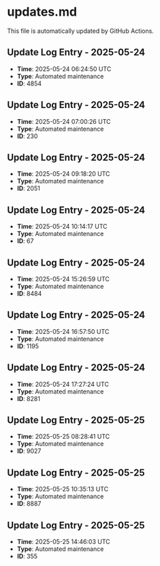 # updates.md

This file is automatically updated by GitHub Actions.


<!-- Daily update: 2025-05-24 06:24:50 UTC -->

## Update Log Entry - 2025-05-24
- **Time**: 2025-05-24 06:24:50 UTC
- **Type**: Automated maintenance
- **ID**: 4854


<!-- Daily update: 2025-05-24 07:00:26 UTC -->

## Update Log Entry - 2025-05-24
- **Time**: 2025-05-24 07:00:26 UTC
- **Type**: Automated maintenance
- **ID**: 230


<!-- Daily update: 2025-05-24 09:18:20 UTC -->

## Update Log Entry - 2025-05-24
- **Time**: 2025-05-24 09:18:20 UTC
- **Type**: Automated maintenance
- **ID**: 2051


<!-- Daily update: 2025-05-24 10:14:17 UTC -->

## Update Log Entry - 2025-05-24
- **Time**: 2025-05-24 10:14:17 UTC
- **Type**: Automated maintenance
- **ID**: 67


<!-- Daily update: 2025-05-24 15:26:59 UTC -->

## Update Log Entry - 2025-05-24
- **Time**: 2025-05-24 15:26:59 UTC
- **Type**: Automated maintenance
- **ID**: 8484


<!-- Daily update: 2025-05-24 16:57:50 UTC -->

## Update Log Entry - 2025-05-24
- **Time**: 2025-05-24 16:57:50 UTC
- **Type**: Automated maintenance
- **ID**: 1195


<!-- Daily update: 2025-05-24 17:27:24 UTC -->

## Update Log Entry - 2025-05-24
- **Time**: 2025-05-24 17:27:24 UTC
- **Type**: Automated maintenance
- **ID**: 8281


<!-- Daily update: 2025-05-25 08:28:41 UTC -->

## Update Log Entry - 2025-05-25
- **Time**: 2025-05-25 08:28:41 UTC
- **Type**: Automated maintenance
- **ID**: 9027


<!-- Daily update: 2025-05-25 10:35:13 UTC -->

## Update Log Entry - 2025-05-25
- **Time**: 2025-05-25 10:35:13 UTC
- **Type**: Automated maintenance
- **ID**: 8887


<!-- Daily update: 2025-05-25 14:46:03 UTC -->

## Update Log Entry - 2025-05-25
- **Time**: 2025-05-25 14:46:03 UTC
- **Type**: Automated maintenance
- **ID**: 355

